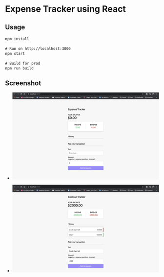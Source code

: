 # Expense Tracker using React


## Usage
```
npm install

# Run on http://localhost:3000
npm start

# Build for prod
npm run build
```

## Screenshot
- ![Screenshot1](./public/Images/Screenshot1.png)

- ![Screenshot2](./public/Images/Screenshot2.png)